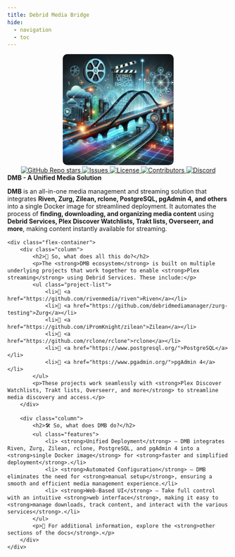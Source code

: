 ```yaml
---
title: Debrid Media Bridge
hide:
  - navigation
  - toc
---
```


<div align="center">
    <a href="https://github.com/I-am-PUID-0/DMB">
        <picture>
            <img
                alt="DMB"
                src="assets/images/DMB.png"
                style="max-width: 50%; height: auto; border-radius: 10px;"
            >
        </picture>
    </a>
</div>


<div align="center">
    <a
        href="https://github.com/I-am-PUID-0/DMB/stargazers"
        style={{ display: "inline-block", marginRight: "10px" }}
    >
        <img
            alt="GitHub Repo stars"
            src="https://img.shields.io/github/stars/I-am-PUID-0/DMB"
        />
    </a>
    <a
        href="https://github.com/I-am-PUID-0/DMB/issues"
        style={{ display: "inline-block", marginRight: "10px" }}
    >
        <img
            alt="Issues"
            src="https://img.shields.io/github/issues/I-am-PUID-0/DMB"
        />
    </a>
    <a
        href="https://github.com/I-am-PUID-0/DMB/blob/master/COPYING"
        style={{ display: "inline-block", marginRight: "10px" }}
    >
        <img
            alt="License"
            src="https://img.shields.io/github/license/I-am-PUID-0/DMB"
        />
    </a>
    <a
        href="https://github.com/I-am-PUID-0/DMB/graphs/contributors"
        style={{ display: "inline-block", marginRight: "10px" }}
    >
        <img
            alt="Contributors"
            src="https://img.shields.io/github/contributors/I-am-PUID-0/DMB"
        />
    </a>
    <a href="https://discord.gg/8dqKUBtbp5" style={{ display: "inline-block" }}>
        <img
            alt="Discord"
            src="https://img.shields.io/badge/Join%20discord-8A2BE2"
        />
    </a>
</div>


<div class="container">
    <div class="intro-section">
        <div class="note">
            <strong>DMB - A Unified Media Solution</strong><br>
            <p>
                <strong>DMB</strong> is an all-in-one media management and streaming solution that integrates 
                <strong>Riven, Zurg, Zilean, rclone, PostgreSQL, pgAdmin 4, and others</strong> into a single Docker image 
                for streamlined deployment. It automates the process of 
                <strong>finding, downloading, and organizing media content</strong> using 
                <strong>Debrid Services, Plex Discover Watchlists, Trakt lists, Overseerr, and more</strong>, 
                making content instantly available for streaming.
            </p>
        </div>
    </div>

    <div class="flex-container">
        <div class="column">
            <h2>🚀 So, what does all this do?</h2>
            <p>The <strong>DMB ecosystem</strong> is built on multiple underlying projects that work together to enable <strong>Plex streaming</strong> using Debrid Services. These include:</p>
            <ul class="project-list">
                <li>🔹 <a href="https://github.com/rivenmedia/riven">Riven</a></li>
                <li>🔹 <a href="https://github.com/debridmediamanager/zurg-testing">Zurg</a></li>
                <li>🔹 <a href="https://github.com/iPromKnight/zilean">Zilean</a></li>
                <li>🔹 <a href="https://github.com/rclone/rclone">rclone</a></li>
                <li>🔹 <a href="https://www.postgresql.org/">PostgreSQL</a></li>
                <li>🔹 <a href="https://www.pgadmin.org/">pgAdmin 4</a></li>
            </ul>
            <p>These projects work seamlessly with <strong>Plex Discover Watchlists, Trakt lists, Overseerr, and more</strong> to streamline media discovery and access.</p>
        </div>

        <div class="column">
            <h2>🛠️ So, what does DMB do?</h2>
            <ul class="features">
                <li> <strong>Unified Deployment</strong> – DMB integrates Riven, Zurg, Zilean, rclone, PostgreSQL, and pgAdmin 4 into a <strong>single Docker image</strong> for <strong>faster and simplified deployment</strong>.</li>
                <li> <strong>Automated Configuration</strong> – DMB eliminates the need for <strong>manual setup</strong>, ensuring a smooth and efficient media management experience.</li>
                <li> <strong>Web-Based UI</strong> – Take full control with an intuitive <strong>web interface</strong>, making it easy to <strong>manage downloads, track content, and interact with the various services</strong>.</li>
            </ul>
            <p>📌 For additional information, explore the <strong>other sections of the docs</strong>.</p>
        </div>
    </div>
</div>
